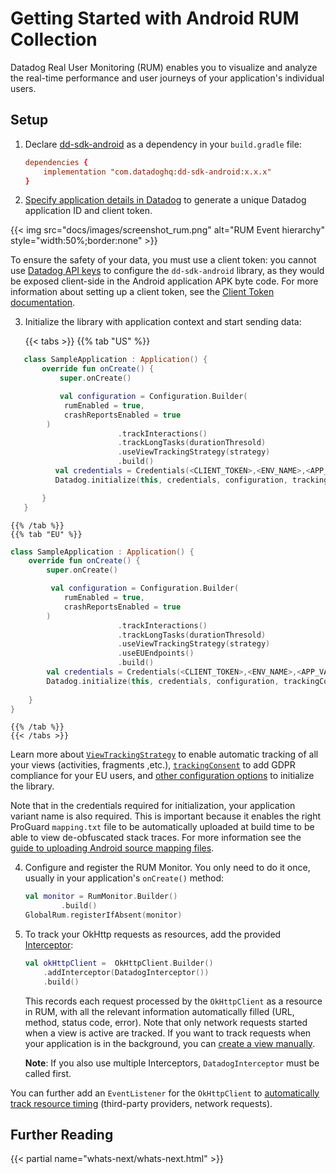 # Getting Started with Android RUM Collection

Datadog Real User Monitoring (RUM) enables you to visualize and analyze the real-time performance and user journeys of your application's individual users.

## Setup


1. Declare [dd-sdk-android][1] as a dependency in your `build.gradle` file:

    ```conf
    dependencies {
        implementation "com.datadoghq:dd-sdk-android:x.x.x"
    }
    ```

2. [Specify application details in Datadog][2] to generate a unique Datadog application ID and client token.

{{< img src="docs/images/screenshot_rum.png" alt="RUM Event hierarchy" style="width:50%;border:none" >}}

To ensure the safety of your data, you must use a client token: you cannot use [Datadog API keys][3] to configure the `dd-sdk-android` library, as they would be exposed client-side in the Android application APK byte code. For more information about setting up a client token, see the [Client Token documentation][4].

3. Initialize the library with application context and start sending data:

    {{< tabs >}}
    {{% tab "US" %}}

   
```kotlin
   class SampleApplication : Application() {
       override fun onCreate() {
           super.onCreate()

           val configuration = Configuration.Builder(
            rumEnabled = true,
            crashReportsEnabled = true
        )
                        .trackInteractions()
                        .trackLongTasks(durationThresold)
                        .useViewTrackingStrategy(strategy)
                        .build()
          val credentials = Credentials(<CLIENT_TOKEN>,<ENV_NAME>,<APP_VARIANT_NAME>,<APPLICATION_ID>)
          Datadog.initialize(this, credentials, configuration, trackingConsent)

       }
   }
```

    {{% /tab %}}
    {{% tab "EU" %}}
```kotlin
class SampleApplication : Application() {
    override fun onCreate() {
        super.onCreate()

         val configuration = Configuration.Builder(
            rumEnabled = true,
            crashReportsEnabled = true
        )
                        .trackInteractions()
                        .trackLongTasks(durationThresold)
                        .useViewTrackingStrategy(strategy)
                        .useEUEndpoints()
                        .build()
        val credentials = Credentials(<CLIENT_TOKEN>,<ENV_NAME>,<APP_VARIANT_NAME>,<APPLICATION_ID>)
        Datadog.initialize(this, credentials, configuration, trackingConsent)
          
    }
}
```
    {{% /tab %}}
    {{< /tabs >}}

Learn more about [`ViewTrackingStrategy`][5] to enable automatic tracking of all your views (activities, fragments ,etc.), [`trackingConsent`][6] to add GDPR compliance for your EU users, and [other configuration options][7] to initialize the library.

Note that in the credentials required for initialization, your application variant name is also required. This is important because it enables the right ProGuard `mapping.txt` file to be automatically uploaded at build time to be able to view de-obfuscated stack traces. For more information see the [guide to uploading Android source mapping files][8].

4. Configure and register the RUM Monitor. You only need to do it once, usually in your application's `onCreate()` method:

    ```kotlin
    val monitor = RumMonitor.Builder()
            .build()
    GlobalRum.registerIfAbsent(monitor)
    ```


5. To track your OkHttp requests as resources, add the provided [Interceptor][9]:

    ```kotlin
    val okHttpClient =  OkHttpClient.Builder()
        .addInterceptor(DatadogInterceptor())
        .build()
    ```

    This records each request processed by the `OkHttpClient` as a resource in RUM, with all the relevant information automatically filled (URL, method, status code, error). Note that only network requests started when a view is active are tracked. If you want to track requests when your application is in the background, you can [create a view manually][10].

    **Note**: If you also use multiple Interceptors, `DatadogInterceptor` must be called first.

You can further add an `EventListener` for the `OkHttpClient` to [automatically track resource timing][11] (third-party providers, network requests). 


## Further Reading

{{< partial name="whats-next/whats-next.html" >}}

[1]: https://github.com/DataDog/dd-sdk-android
[2]: https://app.datadoghq.com/rum/create
[3]: https://docs.datadoghq.com/account_management/api-app-keys/#api-keys
[4]: https://docs.datadoghq.com/account_management/api-app-keys/#client-tokens
[5]: /real_user_monitoring/android/configure_android_sdk/track_view
[6]: /real_user_monitoring/android/troubleshooting_android/tracking_consent
[7]: /real_user_monitoring/android/configure_android_sdk/initialization_parameters
[8]: https://github.com/DataDog/dd-sdk-android-gradle-plugin/blob/main/docs/upload_mapping_file.md
[9]: https://square.github.io/okhttp/interceptors/
[10]: https://square.github.io/okhttp/events/
[11]: /real_user_monitoring/android/configure_android_sdk/track_resource
